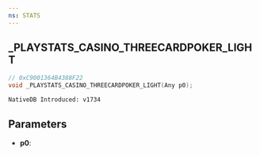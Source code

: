 ```yaml
---
ns: STATS
---
```

## _PLAYSTATS_CASINO_THREECARDPOKER_LIGHT

```c
// 0xC9001364B4388F22
void _PLAYSTATS_CASINO_THREECARDPOKER_LIGHT(Any p0);
```

```
NativeDB Introduced: v1734
```

## Parameters
* **p0**:
